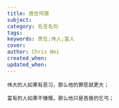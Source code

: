 ```yaml
---
title: 唐吉坷德
subject: 
category: 名言名句
tags: 
keywords: 责任;伟人;富人
cover: 
author: Chris Wei
created_when: 
updated_when: 
---
```


```
伟大的人如果有恶习，那么他的罪恶就更大；
```
```
富有的人如果不慷慨，那么他只是吝啬的乞丐；
```
